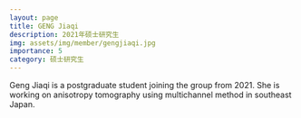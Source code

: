 ```yaml
---
layout: page
title: GENG Jiaqi
description: 2021年硕士研究生
img: assets/img/member/gengjiaqi.jpg
importance: 5
category: 硕士研究生
---
```


Geng Jiaqi is a postgraduate student joining the group from 2021. She is working on anisotropy tomography using multichannel method in southeast Japan.
